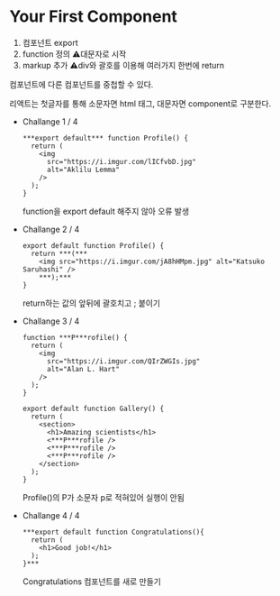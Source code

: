 # Your First Component

1. 컴포넌트 export
2. function 정의 ⚠️대문자로 시작
3. markup 추가 ⚠️div와 괄호를 이용해 여러가지 한번에 return

컴포넌트에 다른 컴포넌트를 중첩할 수 있다.

리액트는 첫글자를 통해 소문자면 html 태그, 대문자면 component로 구분한다.

- Challange 1 / 4
    
    ```
    ***export default*** function Profile() {
      return (
        <img
          src="https://i.imgur.com/lICfvbD.jpg"
          alt="Aklilu Lemma"
        />
      );
    }
    ```
    
    function을 export default 해주지 않아 오류 발생
    
- Challange 2 / 4
    
    ```
    export default function Profile() {
      return ***(***
        <img src="https://i.imgur.com/jA8hHMpm.jpg" alt="Katsuko Saruhashi" />
        ***);***
    }
    ```
    
    return하는 값의 앞뒤에 괄호치고 ; 붙이기
    
- Challange 3 / 4
    
    ```
    function ***P***rofile() {
      return (
        <img
          src="https://i.imgur.com/QIrZWGIs.jpg"
          alt="Alan L. Hart"
        />
      );
    }
    
    export default function Gallery() {
      return (
        <section>
          <h1>Amazing scientists</h1>
          <***P***rofile />
          <***P***rofile />
          <***P***rofile />
        </section>
      );
    }
    ```
    
    Profile()의 P가 소문자 p로 적혀있어 실행이 안됨
    
- Challange 4 / 4
    
    ```
    ***export default function Congratulations(){
      return (
        <h1>Good job!</h1>
      );
    }***
    ```
    
    Congratulations 컴포넌트를 새로 만들기
